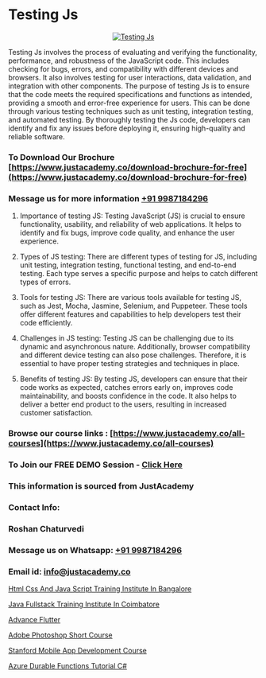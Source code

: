 # Testing Js

<p align="center">
  <a href="https://justacademy.co/course-detail/javascript-training">
    <img src="https://justacademy.co/storage2/course_image/1676636853_course_image.webp" alt="Testing Js">
  </a>
</p>


Testing Js involves the process of evaluating and verifying the functionality, performance, and robustness of the JavaScript code. This includes checking for bugs, errors, and compatibility with different devices and browsers. It also involves testing for user interactions, data validation, and integration with other components. The purpose of testing Js is to ensure that the code meets the required specifications and functions as intended, providing a smooth and error-free experience for users. This can be done through various testing techniques such as unit testing, integration testing, and automated testing. By thoroughly testing the Js code, developers can identify and fix any issues before deploying it, ensuring high-quality and reliable software.
### To Download Our Brochure [https://www.justacademy.co/download-brochure-for-free](https://www.justacademy.co/download-brochure-for-free)
### Message us for more information [+91 9987184296](https://api.whatsapp.com/send?phone=919987184296)
1) Importance of testing JS: Testing JavaScript (JS) is crucial to ensure functionality, usability, and reliability of web applications. It helps to identify and fix bugs, improve code quality, and enhance the user experience.

2) Types of JS testing: There are different types of testing for JS, including unit testing, integration testing, functional testing, and end-to-end testing. Each type serves a specific purpose and helps to catch different types of errors.

3) Tools for testing JS: There are various tools available for testing JS, such as Jest, Mocha, Jasmine, Selenium, and Puppeteer. These tools offer different features and capabilities to help developers test their code efficiently.

4) Challenges in JS testing: Testing JS can be challenging due to its dynamic and asynchronous nature. Additionally, browser compatibility and different device testing can also pose challenges. Therefore, it is essential to have proper testing strategies and techniques in place.

5) Benefits of testing JS: By testing JS, developers can ensure that their code works as expected, catches errors early on, improves code maintainability, and boosts confidence in the code. It also helps to deliver a better end product to the users, resulting in increased customer satisfaction.

### Browse our course links : [https://www.justacademy.co/all-courses](https://www.justacademy.co/all-courses) 
### To Join our FREE DEMO Session - [Click Here](https://www.justacademy.co/register-for-course-demo)


### This information is sourced from JustAcademy
### Contact Info:
### Roshan Chaturvedi
### Message us on Whatsapp: [+91 9987184296](https://api.whatsapp.com/send?phone=919987184296)
### Email id: [info@justacademy.co](mailto:info@justacademy.co)
                
[Html Css And Java Script Training Institute In Bangalore](https://www.linkedin.com/pulse/html-css-java-script-training-institute-bangalore-4ygme?trackingId=AaPm9mrugrjBYFHyv6nOmA%3D%3D&lipi=urn%3Ali%3Apage%3Ad_flagship3_company_admin%3BihWdGtFLSGiUoHftbcLC7g%3D%3D)

[Java Fullstack Training Institute In Coimbatore](https://www.linkedin.com/pulse/java-fullstack-training-institute-coimbatore-justacademy-london-r3tef?trackingId=es7ZXfilNzzAApQgFyGLZQ%3D%3D&lipi=urn%3Ali%3Apage%3Ad_flagship3_company_admin%3B8bhEAS%2F%2FQ963blIb%2F6qnpA%3D%3D)

[Advance Flutter](https://medium.com/@mahi3106/advance-flutter-6d31faebf264)

[Adobe Photoshop Short Course](https://medium.com/@ranepooja/adobe-photoshop-short-course-b5fc593361cb)

[Stanford Mobile App Development Course](https://justacademyin.github.io/Articles/Stanford-Mobile-App-Development-Course)

[Azure Durable Functions Tutorial C#](https://justacademyin.github.io/justacademy/azure-durable-functions-tutorial-c#)

